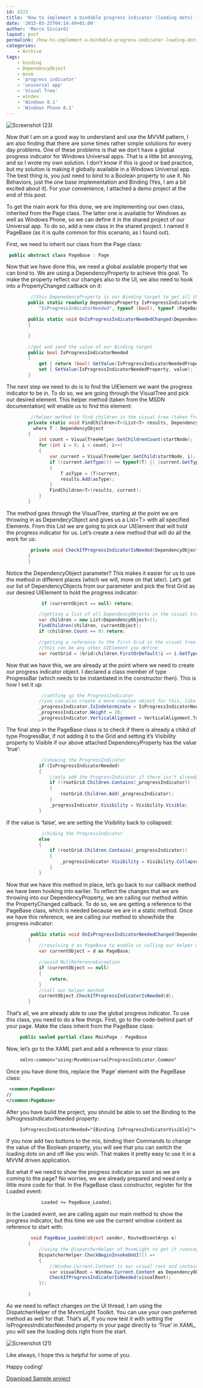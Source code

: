 ```yaml
---
id: 4323
title: 'How to implement a bindable progress indicator (loading dots) for MVVM Windows (8.1) Universal apps'
date: '2015-03-25T04:14:49+01:00'
author: 'Marco Siccardi'
layout: post
permalink: /how-to-implement-a-bindable-progress-indicator-loading-dots-for-mvvm-windows-8-1-universal-apps/
categories:
    - Archive
tags:
    - binding
    - DependencyObject
    - mvvm
    - 'progress indicator'
    - 'universal app'
    - 'Visual Tree'
    - windev
    - 'Windows 8.1'
    - 'Windows Phone 8.1'
---
```


![Screenshot (23)](/assets/img/2015/03/Screenshot-23.png)


Now that I am on a good way to understand and use the MVVM pattern, I am also finding that there are some times rather simple solutions for every day problems. One of these problems is that we don’t have a global progress indicator for Windows Universal apps. That is a little bit annoying, and so I wrote my own solution. I don’t know if this is good or bad practice, but my solution is making it globally available in a Windows Universal app. The best thing is, you just need to bind to a Boolean property to use it. No Behaviors, just the one base implementation and Binding (Yes, I am a bit excited about it). For your convenience, I attached a demo project at the end of this post.

To get the main work for this done, we are implementing our own class, inherited from the Page class. The latter one is available for Windows as well as Windows Phone, so we can define it in the shared project of our Universal app. To do so, add a new class in the shared project. I named it PageBase (as it is quite common for this scenario, as I found out).

First, we need to inherit our class from the Page class:

``` csharp
 public abstract class PageBase : Page
```
 
Now that we have done this, we need a global available property that we can bind to. We are using a DependencyProperty to achieve this goal. To make the property reflect our changes also to the UI, we also need to hook into a PropertyChanged callback on it:

``` csharp
         //this DepenedencyProperty is our Binding target to get all the action done!
        public static readonly DependencyProperty IsProgressIndicatorNeededProperty = DependencyProperty.Register(
            "IsProgressIndicatorNeeded", typeof (bool), typeof (PageBase), new PropertyMetadata((bool)false, OnIsProgressIndicatorNeededChanged));

        public static void OnIsProgressIndicatorNeededChanged(DependencyObject d, DependencyPropertyChangedEventArgs e)
        {

        }

        //get and send the value of our Binding target
        public bool IsProgressIndicatorNeeded
        {
            get { return (bool) GetValue(IsProgressIndicatorNeededProperty); }
            set { SetValue(IsProgressIndicatorNeededProperty, value); }
        }
```
 
The next step we need to do is to find the UIElement we want the progress indicator to be in. To do so, we are going through the VisualTree and pick our desired element. This helper method (taken from the MSDN documentation) will enable us to find this element:

``` csharp
         //helper method to find children in the visual tree (taken from MSDN documentation)
        private static void FindChildren<T>(List<T> results, DependencyObject startNode)
          where T : DependencyObject
        {
            int count = VisualTreeHelper.GetChildrenCount(startNode);
            for (int i = 0; i < count; i++)
            {
                var current = VisualTreeHelper.GetChild(startNode, i);
                if ((current.GetType()) == typeof(T) || (current.GetType().GetTypeInfo().IsSubclassOf(typeof(T))))
                {
                    T asType = (T)current;
                    results.Add(asType);
                }
                FindChildren<T>(results, current);
            }
        }
```
 
The method goes through the VisualTree, starting at the point we are throwing in as DependecyObject and gives us a List&lt;T&gt; with all specified Elements. From this List we are going to pick our UIElement that will hold the progress indicator for us. Let’s create a new method that will do all the work for us:

``` csharp
         private void CheckIfProgressIndicatorIsNeeded(DependencyObject currentObject)
        {
        }
```
 
Notice the DependencyObject parameter? This makes it easier for us to use the method in different places (which we will, more on that later). Let’s get our list of DependencyObjects from our parameter and pick the first Grid as our desired UIElement to hold the progress indicator:

``` csharp
             if (currentObject == null) return;

            //getting a list of all DependencyObjects in the visual tree
            var children = new List<DependencyObject>();
            FindChildren(children, currentObject);
            if (children.Count == 0) return;

            //getting a reference to the first Grid in the visual tree
            //this can be any other UIElement you define
            var rootGrid = (Grid)children.FirstOrDefault(i => i.GetType() == typeof(Grid));
```
 
Now that we have this, we are already at the point where we need to create our progress indicator object. I declared a class member of type ProgressBar (which needs to be instantiated in the constructor then). This is how I set it up:

``` csharp
             //setting up the ProgressIndicator
            //you can also create a more complex object for this, like a StackPanel with a TextBlock and the ProgressIndicator in it
            _progressIndicator.IsIndeterminate = IsProgressIndicatorNeeded;
            _progressIndicator.Height = 20;
            _progressIndicator.VerticalAlignment = VerticalAlignment.Top;
```
 
The final step in the PageBase class is to check if there is already a chikd of type ProgressBar, if not adding it to the Grid and setting it’s Visibility property to Visible if our above attached DependencyProperty has the value ‘true’:

``` csharp
             //showing the ProgressIndicator
            if (IsProgressIndicatorNeeded)
            {
                //only add the ProgressIndicator if there isn't already one in the rootGrid
                if (!rootGrid.Children.Contains(_progressIndicator))
                {
                    rootGrid.Children.Add(_progressIndicator);
                }
                _progressIndicator.Visibility = Visibility.Visible;
            }
```
 
If the value is ‘false’, we are setting the Visibility back to collapsed:

``` csharp
             //hiding the ProgressIndicator
            else
            {
                if (rootGrid.Children.Contains(_progressIndicator))
                {
                    _progressIndicator.Visibility = Visibility.Collapsed;
                }
            }
```
 
Now that we have this method in place, let’s go back to our callback method we have been hooking into earlier. To reflect the changes that we are throwing into our DependencyProperty, we are calling our method within the PropertyChanged callback. To do so, we are getting a reference to the PageBase class, which is needed because we are in a static method. Once we have this reference, we are calling our method to show/hide the progress indicator:

``` csharp
         public static void OnIsProgressIndicatorNeededChanged(DependencyObject d, DependencyPropertyChangedEventArgs e)
        {
            //resolving d as PageBase to enable us calling our helper method
            var currentObject = d as PageBase;

            //avoid NullReferenceException
            if (currentObject == null)
            {
                return;
            }
            //call our helper method
            currentObject.CheckIfProgressIndicatorIsNeeded(d);
        }
```
 
That’s all, we are already able to use the global progress indicator. To use this class, you need to do a few things. First, go to the code-behind part of your page. Make the class inherit from the PageBase class:

``` csharp
     public sealed partial class MainPage : PageBase
```
 
Now, let’s go to the XAML part and add a reference to your class:

``` xml
     xmlns:common="using:MvvmUniversalProgressIndicator.Common"
```
 
Once you have done this, replace the ‘Page’ element with the PageBase class:

``` xml
 <common:PageBase>
//
</common:PageBase>
```
 
After you have build the project, you should be able to set the Binding to the IsProgressIndicatorNeeded property:

``` xml
     IsProgressIndicatorNeeded="{Binding IsProgressIndicatorVisible}">
```
 
If you now add two buttons to the mix, binding their Commands to change the value of the Boolean property, you will see that you can switch the loading dots on and off like you wish. That makes it pretty easy to use it in a MVVM driven application.

But what if we need to show the progress indicator as soon as we are coming to the page? No worries, we are already prepared and need only a little more code for that. In the PageBase class constructor, register for the Loaded event:

``` xml
             Loaded += PageBase_Loaded;
```
 
In the Loaded event, we are calling again our main method to show the progress indicator, but this time we use the current window content as reference to start with:

``` csharp
         void PageBase_Loaded(object sender, RoutedEventArgs e)
        {
            //using the DispatcherHelper of MvvmLight to get it running on the UI
            DispatcherHelper.CheckBeginInvokeOnUI(() =>
            {
                //Window.Current.Content is our visual root and contains all UIElements of a page
                var visualRoot = Window.Current.Content as DependencyObject;
                CheckIfProgressIndicatorIsNeeded(visualRoot);
            });

        }
```
 
As we need to reflect changes on the UI thread, I am using the DispatcherHelper of the MvvmLight Toolkit. You can use your own preferred method as well for that. That’s all, If you now test it with setting the IsProgressIndicatorNeeded property in your page directly to ‘True’ in XAML, you will see the loading dots right from the start.

![Screenshot (21)](/assets/img/2015/03/Screenshot-21-300x200.png)


Like always, I hope this is helpful for some of you.

Happy coding!

[Download Sample project](/assets/img/2015/03/MvvmUniversalProgressIndicator.zip)